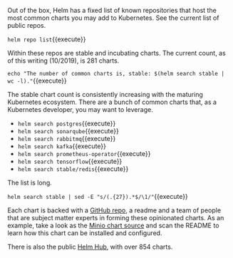 Out of the box, Helm has a fixed list of known repositories that host the most common charts you may add to Kubernetes. See the current list of public repos.

`helm repo list`{{execute}}

Within these repos are stable and incubating charts. The current count, as of this writing (10/2019), is 281 charts.

`echo "The number of common charts is, stable: $(helm search stable | wc -l)."`{{execute}}

The stable chart count is consistently increasing with the maturing Kubernetes ecosystem. There are a bunch of common charts that, as a Kubernetes developer, you may want to leverage.

- `helm search postgres`{{execute}}
- `helm search sonarqube`{{execute}}
- `helm search rabbitmq`{{execute}}
- `helm search kafka`{{execute}}
- `helm search prometheus-operator`{{execute}}
- `helm search tensorflow`{{execute}}
- `helm search stable/redis`{{execute}}

The list is long.

`helm search stable | sed -E "s/(.{27}).*$/\1/"`{{execute}}

Each chart is backed with a [GitHub repo](https://github.com/helm/charts ), a readme and a team of people that are subject matter experts in forming these opinionated charts. As an example, take a look as the [Minio chart source](https://github.com/helm/charts/tree/master/stable/minio) and scan the README to learn how this chart can be installed and configured.

There is also the public [Helm Hub](https://hub.helm.sh/), with over 854 charts.
